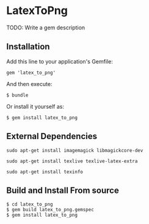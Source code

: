 # LatexToPng

TODO: Write a gem description

## Installation

Add this line to your application's Gemfile:

    gem 'latex_to_png'

And then execute:

    $ bundle

Or install it yourself as:

    $ gem install latex_to_png

## External Dependencies

	sudo apt-get install imagemagick libmagickcore-dev

	sudo apt-get install texlive texlive-latex-extra

	sudo apt-get install texinfo


## Build and Install From source
```
$ cd latex_to_png
$ gem build latex_to_png.gemspec
$ gem install latex_to_png
```
